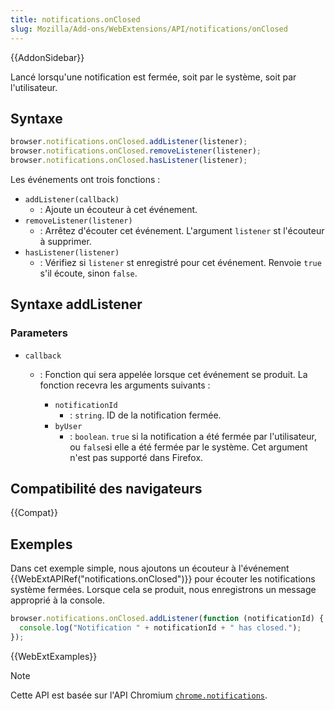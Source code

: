 ```yaml
---
title: notifications.onClosed
slug: Mozilla/Add-ons/WebExtensions/API/notifications/onClosed
---
```


{{AddonSidebar}}

Lancé lorsqu'une notification est fermée, soit par le système, soit par l'utilisateur.

## Syntaxe

```js
browser.notifications.onClosed.addListener(listener);
browser.notifications.onClosed.removeListener(listener);
browser.notifications.onClosed.hasListener(listener);
```

Les événements ont trois fonctions :

- `addListener(callback)`
  - : Ajoute un écouteur à cet événement.
- `removeListener(listener)`
  - : Arrêtez d'écouter cet événement. L'argument `listener` st l'écouteur à supprimer.
- `hasListener(listener)`
  - : Vérifiez si `listener` st enregistré pour cet événement. Renvoie `true` s'il écoute, sinon `false`.

## Syntaxe addListener

### Parameters

- `callback`

  - : Fonction qui sera appelée lorsque cet événement se produit. La fonction recevra les arguments suivants :

    - `notificationId`
      - : `string`. ID de la notification fermée.
    - `byUser`
      - : `boolean`. `true` si la notification a été fermée par l'utilisateur, ou `false`si elle a été fermée par le système. Cet argument n'est pas supporté dans Firefox.

## Compatibilité des navigateurs

{{Compat}}

## Exemples

Dans cet exemple simple, nous ajoutons un écouteur à l'événement {{WebExtAPIRef("notifications.onClosed")}} pour écouter les notifications système fermées. Lorsque cela se produit, nous enregistrons un message approprié à la console.

```js
browser.notifications.onClosed.addListener(function (notificationId) {
  console.log("Notification " + notificationId + " has closed.");
});
```

{{WebExtExamples}}

> [!NOTE]
>
> Cette API est basée sur l'API Chromium [`chrome.notifications`](https://developer.chrome.com/docs/extensions/reference/api/notifications).
